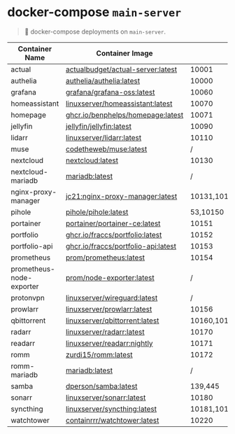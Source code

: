 # docker-compose `main-server`

> 🐋 docker-compose deployments on `main-server`.

| Container Name | Container Image | Host Port | Internal Port |
|----------------|-----------------|-----------|---------------|
| actual | [actualbudget/actual-server:latest](https://hub.docker.com/r/actualbudget/actual-server) | 10001 | 5006 |
| authelia | [authelia/authelia:latest](https://hub.docker.com/r/authelia/authelia) | 10000 | 9091 |
| grafana | [grafana/grafana-oss:latest](https://hub.docker.com/r/grafana/grafana-oss) | 10060 | 3000 |
| homeassistant  | [linuxserver/homeassistant:latest](https://hub.docker.com/r/linuxserver/homeassistant) | 10070 | 8123 |
| homepage | [ghcr.io/benphelps/homepage:latest](https://github.com/benphelps/homepage/pkgs/container/homepage) | 10071 | 3000 |
| jellyfin | [jellyfin/jellyfin:latest](https://hub.docker.com/r/jellyfin/jellyfin) | 10090 | 8096 |
| lidarr | [linuxserver/lidarr:latest](https://hub.docker.com/r/linuxserver/lidarr) | 10110 | 8686 |
| muse | [codetheweb/muse:latest](https://hub.docker.com/r/codetheweb/muse) | / | / |
| nextcloud | [nextcloud:latest](https://hub.docker.com/_/nextcloud/) | 10130 | 80 |
| nextcloud-mariadb | [mariadb:latest](https://hub.docker.com/_/mariadb) | / | 3306 |
| nginx-proxy-manager | [jc21:nginx-proxy-manager:latest](https://hub.docker.com/r/jc21/nginx-proxy-manager) | 10131,10132,10133 | 80,81,443 |
| pihole | [pihole/pihole:latest](https://hub.docker.com/r/pihole/pihole) | 53,10150 | 53,80 |
| portainer | [portainer/portainer-ce:latest](https://hub.docker.com/r/portainer/portainer-ce) | 10151 | 9443 |
| portfolio | [ghcr.io/fraccs/portfolio:latest](https://github.com/Fraccs/portfolio/pkgs/container/portfolio) | 10152 | 80 |
| portfolio-api | [ghcr.io/fraccs/portfolio-api:latest](https://github.com/Fraccs/portfolio-api/pkgs/container/portfolio-api) | 10153 | 5174 |
| prometheus | [prom/prometheus:latest](https://hub.docker.com/r/prom/prometheus) | 10154 | 9090 |
| prometheus-node-exporter | [prom/node-exporter:latest](https://hub.docker.com/r/prom/node-exporter) | / | 9100 |
| protonvpn | [linuxserver/wireguard:latest](https://hub.docker.com/r/linuxserver/wireguard) | / | / |
| prowlarr | [linuxserver/prowlarr:latest](https://hub.docker.com/r/linuxserver/prowlarr) | 10156 | 9696 |
| qbittorrent | [linuxserver/qbittorrent:latest](https://hub.docker.com/r/linuxserver/qbittorrent) | 10160,10161/tcp,10161/udp | 10160,6881/tcp,6881/udp |
| radarr | [linuxserver/radarr:latest](https://hub.docker.com/r/linuxserver/radarr) | 10170 | 7878 |
| readarr | [linuxserver/readarr:nightly](https://hub.docker.com/r/linuxserver/readarr) | 10171 | 8787 |
| romm | [zurdi15/romm:latest](https://hub.docker.com/r/zurdi15/romm) | 10172 | 8080 |
| romm-mariadb | [mariadb:latest](https://hub.docker.com/_/mariadb) | / | 3306 |
| samba | [dperson/samba:latest](https://hub.docker.com/r/dperson/samba) | 139,445 | 139,445 |
| sonarr | [linuxserver/sonarr:latest](https://hub.docker.com/r/linuxserver/sonarr) | 10180 | 8989 |
| syncthing | [linuxserver/syncthing:latest](https://hub.docker.com/r/linuxserver/syncthing) | 10181,10182/udp,10183/tcp,10183/udp | 8384,21027/udp,22000/tcp,22000/udp |
| watchtower | [containrrr/watchtower:latest](https://hub.docker.com/r/containrrr/watchtower/tags) | 10220 | 8080 |
